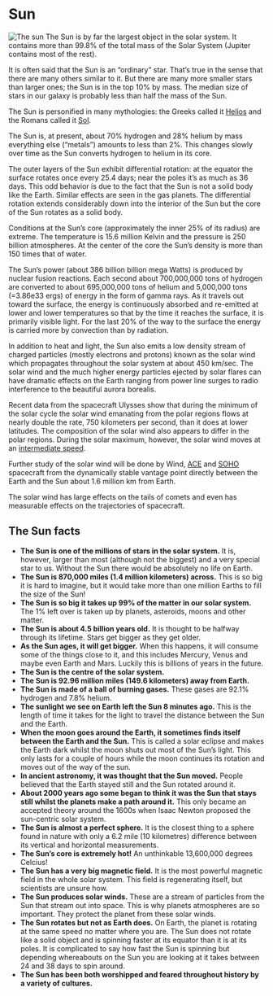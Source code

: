 # Sun
![The sun](https://lh3.googleusercontent.com/proxy/nlMuXaMMqSuw1lkDiHdRgPBmugYGAz1cYqxLOZ6cWqpADq6Y0emetlw33V4H9524ida4r0SChe_mZUdyJIcS6PMfMgS_UGpXANsFY5IAZ0AkjrejY8qjvWN8Fvb3Nef_m7v0Vp-G8JwT4tuwbRHL)
The Sun is by far the largest object in the solar system. It contains more than 99.8% of the total mass of the Solar System (Jupiter contains most of the rest).

It is often said that the Sun is an “ordinary” star. That’s true in the sense that there are many others similar to it. But there are many more smaller stars than larger ones; the Sun is in the top 10% by mass. The median size of stars in our galaxy is probably less than half the mass of the Sun.

The Sun is personified in many mythologies: the Greeks called it [Helios](http://www.pantheon.org/articles/h/helios.html) and the Romans called it [Sol](http://www.pantheon.org/articles/s/sol_2.html).

The Sun is, at present, about 70% hydrogen and 28% helium by mass everything else (“metals”) amounts to less than 2%. This changes slowly over time as the Sun converts hydrogen to helium in its core.

The outer layers of the Sun exhibit differential rotation: at the equator the surface rotates once every 25.4 days; near the poles it’s as much as 36 days. This odd behavior is due to the fact that the Sun is not a solid body like the Earth. Similar effects are seen in the gas planets. The differential rotation extends considerably down into the interior of the Sun but the core of the Sun rotates as a solid body.

Conditions at the Sun’s core (approximately the inner 25% of its radius) are extreme. The temperature is 15.6 million Kelvin and the pressure is 250 billion atmospheres. At the center of the core the Sun’s density is more than 150 times that of water.

The Sun’s power (about 386 billion billion mega Watts) is produced by nuclear fusion reactions. Each second about 700,000,000 tons of hydrogen are converted to about 695,000,000 tons of helium and 5,000,000 tons (=3.86e33 ergs) of energy in the form of gamma rays. As it travels out toward the surface, the energy is continuously absorbed and re-emitted at lower and lower temperatures so that by the time it reaches the surface, it is primarily visible light. For the last 20% of the way to the surface the energy is carried more by convection than by radiation.

In addition to heat and light, the Sun also emits a low density stream of charged particles (mostly electrons and protons) known as the solar wind which propagates throughout the solar system at about 450 km/sec. The solar wind and the much higher energy particles ejected by solar flares can have dramatic effects on the Earth ranging from power line surges to radio interference to the beautiful aurora borealis.

Recent data from the spacecraft Ulysses show that during the minimum of the solar cycle the solar wind emanating from the polar regions flows at nearly double the rate, 750 kilometers per second, than it does at lower latitudes. The composition of the solar wind also appears to differ in the polar regions. During the solar maximum, however, the solar wind moves at an [intermediate speed](http://sci.esa.int/ulysses/24671-ulysses-encounters-a-different-solar-wind/).

Further study of the solar wind will be done by Wind, [ACE](http://www.srl.caltech.edu/ACE/) and [SOHO](http://sohowww.nascom.nasa.gov/) spacecraft from the dynamically stable vantage point directly between the Earth and the Sun about 1.6 million km from Earth.

The solar wind has large effects on the tails of comets and even has measurable effects on the trajectories of spacecraft.

## The Sun facts

-   **The Sun is one of the millions of stars in the solar system.** It is, however, larger than most (although not the biggest) and a very special star to us. Without the Sun there would be absolutely no life on Earth.
-   **The Sun is 870,000 miles (1.4 million kilometers) across.** This is so big it is hard to imagine, but it would take more than one million Earths to fill the size of the Sun!
-   **The Sun is so big it takes up 99% of the matter in our solar system.** The 1% left over is taken up by planets, asteroids, moons and other matter.
-   **The Sun is about 4.5 billion years old.** It is thought to be halfway through its lifetime. Stars get bigger as they get older.
-   **As the Sun ages, it will get bigger.** When this happens, it will consume some of the things close to it, and this includes Mercury, Venus and maybe even Earth and Mars. Luckily this is billions of years in the future.
-   **The Sun is the centre of the solar system.**
-   **The Sun is 92.96 million miles (149.6 kilometers) away from Earth.**
-   **The Sun is made of a ball of burning gases.** These gases are 92.1% hydrogen and 7.8% helium.
-   **The sunlight we see on Earth left the Sun 8 minutes ago.** This is the length of time it takes for the light to travel the distance between the Sun and the Earth.
-   **When the moon goes around the Earth, it sometimes finds itself between the Earth and the Sun.** This is called a solar eclipse and makes the Earth dark whilst the moon shuts out most of the Sun’s light. This only lasts for a couple of hours while the moon continues its rotation and moves out of the way of the sun.
-   **In ancient astronomy, it was thought that the Sun moved.** People believed that the Earth stayed still and the Sun rotated around it.
-   **About 2000 years ago some began to think it was the Sun that stays still whilst the planets make a path around it.** This only became an accepted theory around the 1600s when Isaac Newton proposed the sun-centric solar system.
-   **The Sun is almost a perfect sphere.** It is the closest thing to a sphere found in nature with only a 6.2 mile (10 kilometres) difference between its vertical and horizontal measurements.
-   **The Sun’s core is extremely hot!** An unthinkable 13,600,000 degrees Celcius!
-   **The Sun has a very big magnetic field.** It is the most powerful magnetic field in the whole solar system. This field is regenerating itself, but scientists are unsure how.
-   **The Sun produces solar winds.** These are a stream of particles from the Sun that stream out into space. This is why planets atmospheres are so important. They protect the planet from these solar winds.
-   **The Sun rotates but not as Earth does.** On Earth, the planet is rotating at the same speed no matter where you are. The Sun does not rotate like a solid object and is spinning faster at its equator than it is at its poles. It is complicated to say how fast the Sun is spinning but depending whereabouts on the Sun you are looking at it takes between 24 and 38 days to spin around.
-   **The Sun has been both worshipped and feared throughout history by a variety of cultures.**
